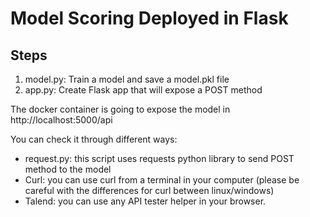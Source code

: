 # Model Scoring Deployed in Flask

## Steps
1. model.py: Train a model and save a model.pkl file
2. app.py: Create Flask app that will expose a POST method

The docker container is going to expose the model in http://localhost:5000/api

You can check it through different ways:
- request.py: this script uses requests python library to send POST method to the model
- Curl: you can use curl from a terminal in your computer (please be careful with the differences for curl between linux/windows)
- Talend: you can use any API tester helper in your browser.
